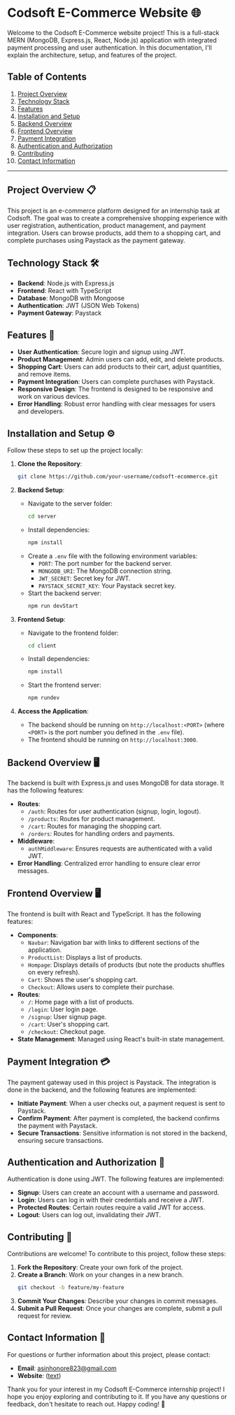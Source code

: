 # Codsoft E-Commerce Website 🌐

Welcome to the Codsoft E-Commerce website project! This is a full-stack MERN (MongoDB, Express.js, React, Node.js) application with integrated payment processing and user authentication. In this documentation, I'll explain the architecture, setup, and features of the project.

## Table of Contents

1. [Project Overview](#project-overview)
2. [Technology Stack](#technology-stack)
3. [Features](#features)
4. [Installation and Setup](#installation-and-setup)
5. [Backend Overview](#backend-overview)
6. [Frontend Overview](#frontend-overview)
7. [Payment Integration](#payment-integration)
8. [Authentication and Authorization](#authentication-and-authorization)
9. [Contributing](#contributing)
10. [Contact Information](#contact-information)

---

## Project Overview 📋

This project is an e-commerce platform designed for an internship task at Codsoft. The goal was to create a comprehensive shopping experience with user registration, authentication, product management, and payment integration. Users can browse products, add them to a shopping cart, and complete purchases using Paystack as the payment gateway.

## Technology Stack 🛠️

- **Backend**: Node.js with Express.js
- **Frontend**: React with TypeScript
- **Database**: MongoDB with Mongoose
- **Authentication**: JWT (JSON Web Tokens)
- **Payment Gateway**: Paystack

## Features 🎯

- **User Authentication**: Secure login and signup using JWT.
- **Product Management**: Admin users can add, edit, and delete products.
- **Shopping Cart**: Users can add products to their cart, adjust quantities, and remove items.
- **Payment Integration**: Users can complete purchases with Paystack.
- **Responsive Design**: The frontend is designed to be responsive and work on various devices.
- **Error Handling**: Robust error handling with clear messages for users and developers.

## Installation and Setup ⚙️

Follow these steps to set up the project locally:

1. **Clone the Repository**:

   ```bash
   git clone https://github.com/your-username/codsoft-ecommerce.git
   ```

2. **Backend Setup**:

   - Navigate to the server folder:
     ```bash
     cd server
     ```
   - Install dependencies:
     ```bash
     npm install
     ```
   - Create a `.env` file with the following environment variables:
     - `PORT`: The port number for the backend server.
     - `MONGODB_URI`: The MongoDB connection string.
     - `JWT_SECRET`: Secret key for JWT.
     - `PAYSTACK_SECRET_KEY`: Your Paystack secret key.
   - Start the backend server:
     ```bash
     npm run devStart
     ```

3. **Frontend Setup**:

   - Navigate to the frontend folder:
     ```bash
     cd client
     ```
   - Install dependencies:
     ```bash
     npm install
     ```
   - Start the frontend server:
     ```bash
     npm rundev
     ```

4. **Access the Application**:
   - The backend should be running on `http://localhost:<PORT>` (where `<PORT>` is the port number you defined in the `.env` file).
   - The frontend should be running on `http://localhost:3000`.

## Backend Overview 🖥️

The backend is built with Express.js and uses MongoDB for data storage. It has the following features:

- **Routes**:
  - `/auth`: Routes for user authentication (signup, login, logout).
  - `/products`: Routes for product management.
  - `/cart`: Routes for managing the shopping cart.
  - `/orders`: Routes for handling orders and payments.
- **Middleware**:
  - `authMiddleware`: Ensures requests are authenticated with a valid JWT.
- **Error Handling**: Centralized error handling to ensure clear error messages.

## Frontend Overview 🖥️

The frontend is built with React and TypeScript. It has the following features:

- **Components**:
  - `Navbar`: Navigation bar with links to different sections of the application.
  - `ProductList`: Displays a list of products.
  - `Hompage`: Displays details of products (but note the products shuffles on every refresh).
  - `Cart`: Shows the user's shopping cart.
  - `Checkout`: Allows users to complete their purchase.
- **Routes**:
  - `/`: Home page with a list of products.
  - `/login`: User login page.
  - `/signup`: User signup page.
  - `/cart`: User's shopping cart.
  - `/checkout`: Checkout page.
- **State Management**: Managed using React's built-in state management.

## Payment Integration 💳

The payment gateway used in this project is Paystack. The integration is done in the backend, and the following features are implemented:

- **Initiate Payment**: When a user checks out, a payment request is sent to Paystack.
- **Confirm Payment**: After payment is completed, the backend confirms the payment with Paystack.
- **Secure Transactions**: Sensitive information is not stored in the backend, ensuring secure transactions.

## Authentication and Authorization 🔐

Authentication is done using JWT. The following features are implemented:

- **Signup**: Users can create an account with a username and password.
- **Login**: Users can log in with their credentials and receive a JWT.
- **Protected Routes**: Certain routes require a valid JWT for access.
- **Logout**: Users can log out, invalidating their JWT.

## Contributing 🤝

Contributions are welcome! To contribute to this project, follow these steps:

1. **Fork the Repository**: Create your own fork of the project.
2. **Create a Branch**: Work on your changes in a new branch.
   ```bash
   git checkout -b feature/my-feature
   ```
3. **Commit Your Changes**: Describe your changes in commit messages.
4. **Submit a Pull Request**: Once your changes are complete, submit a pull request for review.

## Contact Information 📧

For questions or further information about this project, please contact:

- **Email**: asinhonore823@gmail.com
- **Website**: ([text](https://asinhonore-mern-e-commerce-app-remote.netlify.app))

Thank you for your interest in my Codsoft E-Commerce internship project! I hope you enjoy exploring and contributing to it. If you have any questions or feedback, don't hesitate to reach out. Happy coding! 🌟
